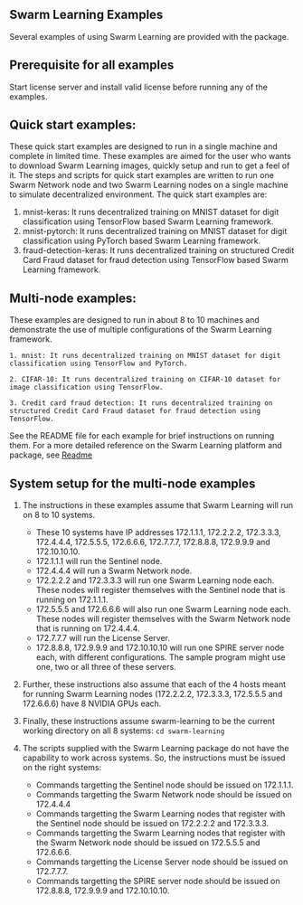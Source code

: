 ## Swarm Learning Examples

Several examples of using Swarm Learning are provided with the package. 

## Prerequisite for all examples
Start license server and install valid license before running any of the examples. 

## Quick start examples:
These quick start examples are designed to run in a single machine and complete in limited time. These examples are aimed for the user who wants to download Swarm Learning images, quickly setup and run to get a feel of it. The steps and scripts for quick start examples are written to run one Swarm Network node and two Swarm Learning nodes on a single machine to simulate decentralized environment. The quick start examples are:  
   1. mnist-keras: It runs decentralized training on MNIST dataset for digit classification using TensorFlow based Swarm Learning framework.
   2. mnist-pytorch: It runs decentralized training on MNIST dataset for digit classification using PyTorch based Swarm Learning framework.
   3. fraud-detection-keras: It runs decentralized training on structured Credit Card Fraud dataset for fraud detection using TensorFlow based Swarm Learning framework.
            
## Multi-node examples:
These examples are designed to run in about 8 to 10 machines and demonstrate the use of multiple configurations of the Swarm Learning framework.

    1. mnist: It runs decentralized training on MNIST dataset for digit classification using TensorFlow and PyTorch.
    
    2. CIFAR-10: It runs decentralized training on CIFAR-10 dataset for image classification using TensorFlow.
    
    3. Credit card fraud detection: It runs decentralized training on structured Credit Card Fraud dataset for fraud detection using TensorFlow.

See the README file for each example for brief instructions on running them. For a more detailed reference on the Swarm Learning platform and package, see [Readme](https://github.hpe.com/adc/swarm-learning-docs/blob/extgit/README.md)

## System setup for the multi-node examples
1. The instructions in these examples assume that Swarm Learning will run on 8 to 10 systems.
    - These 10 systems have IP addresses 172.1.1.1, 172.2.2.2, 172.3.3.3, 172.4.4.4, 172.5.5.5, 172.6.6.6, 172.7.7.7, 172.8.8.8, 172.9.9.9 and 172.10.10.10.
    - 172.1.1.1 will run the Sentinel node.
    - 172.4.4.4 will run a Swarm Network node.
    - 172.2.2.2 and 172.3.3.3 will run one Swarm Learning node each. These nodes will register themselves with the Sentinel node that is running on 172.1.1.1.
    - 172.5.5.5 and 172.6.6.6 will also run one Swarm Learning node each. These nodes will register themselves with the Swarm Network node that is running on 172.4.4.4.
    - 172.7.7.7 will run the License Server.
    - 172.8.8.8, 172.9.9.9 and 172.10.10.10 will run one SPIRE server node each, with different configurations. The sample program might use one, two or all three of these servers.

2. Further, these instructions also assume that each of the 4 hosts meant for running Swarm Learning nodes (172.2.2.2, 172.3.3.3, 172.5.5.5 and 172.6.6.6) have 8 NVIDIA GPUs each.

3. Finally, these instructions assume swarm-learning to be the current working directory on all 8 systems:
    `cd swarm-learning`

4. The scripts supplied with the Swarm Learning package do not have the capability to work across systems. So, the instructions must be issued on the right systems:
    - Commands targetting the Sentinel node should be issued on 172.1.1.1.
    - Commands targetting the Swarm Network node should be issued on 172.4.4.4
    - Commands targetting the Swarm Learning nodes that register with the Sentinel node should be issued on 172.2.2.2 and 172.3.3.3.
    - Commands targetting the Swarm Learning nodes that register with the Swarm Network node should be issued on 172.5.5.5 and 172.6.6.6.
    - Commands targetting the License Server node should be issued on 172.7.7.7.
    - Commands targetting the SPIRE server node should be issued on 172.8.8.8, 172.9.9.9 and 172.10.10.10.
